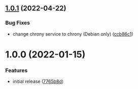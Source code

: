 ## [1.0.1](https://github.com/de-it-krachten/ansible-role-chrony/compare/v1.0.0...v1.0.1) (2022-04-22)


### Bug Fixes

* change chrony service to chrony (Debian only) ([ccb86c1](https://github.com/de-it-krachten/ansible-role-chrony/commit/ccb86c193c5598e2859c36855ec6cd35f53527ec))

# 1.0.0 (2022-01-15)


### Features

* initial release ([7765b8d](https://github.com/de-it-krachten/ansible-role-chrony/commit/7765b8da58b7246dec452f92d8d4a5153e7d57ef))
